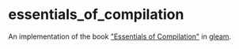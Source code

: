# essentials_of_compilation

An implementation of the book ["Essentials of Compilation"](https://github.com/IUCompilerCourse) in [gleam](https://gleam.run).
